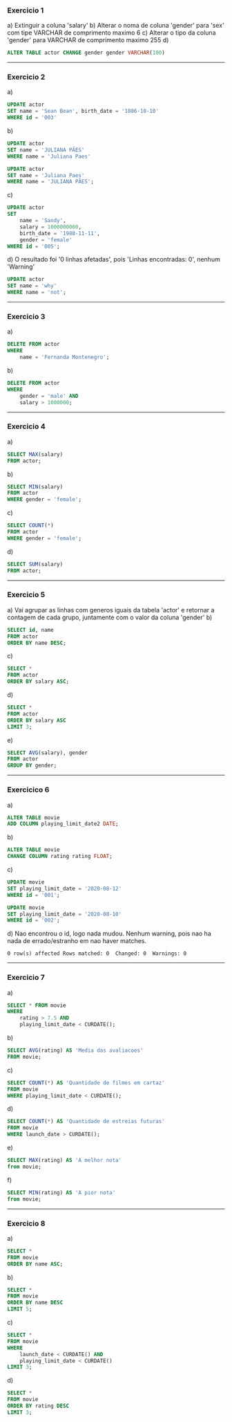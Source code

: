 ### Exercicio 1

a) Extinguir a coluna 'salary'
b) Alterar o noma de coluna 'gender' para 'sex' com tipe VARCHAR de comprimento maximo 6
c) Alterar o tipo da coluna 'gender' para VARCHAR de comprimento maximo 255
d)

```sql
ALTER TABLE actor CHANGE gender gender VARCHAR(100)
```

---

### Exercicio 2

a)

```sql
UPDATE actor
SET name = 'Sean Bean', birth_date = '1886-10-10'
WHERE id = '003'
```

b)

```sql
UPDATE actor
SET name = 'JULIANA PÃES'
WHERE name = 'Juliana Paes'
```

```sql
UPDATE actor
SET name = 'Juliana Paes'
WHERE name = 'JULIANA PÃES';
```

c)

```sql
UPDATE actor
SET
	name = 'Sandy',
	salary = 1000000000,
	birth_date = '1988-11-11',
	gender = 'female'
WHERE id = '005';
```

d) O resultado foi '0 linhas afetadas', pois 'Linhas encontradas: 0', nenhum 'Warning'

```sql
UPDATE actor
SET name = 'why'
WHERE name = 'not';
```

---

### Exercicio 3

a)

```sql
DELETE FROM actor
WHERE
	name = 'Fernanda Montenegro';
```

b)

```sql
DELETE FROM actor
WHERE
	gender = 'male' AND
	salary > 1000000;
```

---

### Exercicio 4

a)

```sql
SELECT MAX(salary)
FROM actor;
```

b)

```sql
SELECT MIN(salary)
FROM actor
WHERE gender = 'female';
```

c)

```sql
SELECT COUNT(*)
FROM actor
WHERE gender = 'female';
```

d)

```sql
SELECT SUM(salary)
FROM actor;
```

---

### Exercicio 5

a) Vai agrupar as linhas com generos iguais da tabela 'actor'
e retornar a contagem de cada grupo, juntamente com o valor da coluna 'gender'
b)

```sql
SELECT id, name
FROM actor
ORDER BY name DESC;
```

c)

```sql
SELECT *
FROM actor
ORDER BY salary ASC;
```

d)

```sql
SELECT *
FROM actor
ORDER BY salary ASC
LIMIT 3;
```

e)

```sql
SELECT AVG(salary), gender
FROM actor
GROUP BY gender;
```

---

### Exercicico 6

a)

```sql
ALTER TABLE movie
ADD COLUMN playing_limit_date2 DATE;
```

b)

```sql
ALTER TABLE movie
CHANGE COLUMN rating rating FLOAT;
```

c)

```sql
UPDATE movie
SET playing_limit_date = '2020-08-12'
WHERE id = '001';
```

```sql
UPDATE movie
SET playing_limit_date = '2020-08-10'
WHERE id = '002';
```

d) Nao encontrou o id, logo nada mudou. Nenhum warning, pois nao ha nada de errado/estranho em nao haver matches.

```
0 row(s) affected Rows matched: 0  Changed: 0  Warnings: 0
```

---

### Exercicio 7

a)

```sql
SELECT * FROM movie
WHERE
	rating > 7.5 AND
	playing_limit_date < CURDATE();
```

b)

```sql
SELECT AVG(rating) AS 'Media das avaliacoes'
FROM movie;
```

c)

```sql
SELECT COUNT(*) AS 'Quantidade de filmes em cartaz'
FROM movie
WHERE playing_limit_date < CURDATE();
```

d)

```sql
SELECT COUNT(*) AS 'Quantidade de estreias futuras'
FROM movie
WHERE launch_date > CURDATE();
```

e)

```sql
SELECT MAX(rating) AS 'A melhor nota'
from movie;
```

f)

```sql
SELECT MIN(rating) AS 'A pior nota'
from movie;
```

---

### Exercicio 8

a)

```sql
SELECT *
FROM movie
ORDER BY name ASC;
```

b)

```sql
SELECT *
FROM movie
ORDER BY name DESC
LIMIT 5;
```

c)

```sql
SELECT *
FROM movie
WHERE
	launch_date < CURDATE() AND
    playing_limit_date < CURDATE()
LIMIT 3;
```

d)

```sql
SELECT *
FROM movie
ORDER BY rating DESC
LIMIT 3;
```
